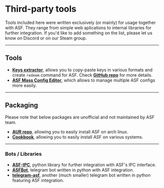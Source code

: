 # Third-party tools

Tools included here were written exclusively (or mainly) for usage together with ASF. They range from simple web aplications to internal libraries for further integration. If you'd like to add something on the list, please let us know on Discord or on our Steam group.

---

## Tools

- **[Keys extractor](https://ske.cloudswift.me)**, allows you to copy-paste keys in various formats and create `redeem` command for ASF. Check **[GitHub repo](https://github.com/Cloud-Swift/SKE)** for more details.
- **[ASF Mass Config Editor](https://github.com/genesix-eu/asf_mass_config_editor)**, which allows to manage multiple ASF configs more easily.

---

## Packaging

Please note that below packages are unofficial and not maintained by ASF team.

- **[AUR repo](https://aur.archlinux.org/packages/asf)**, allowing you to easily install ASF on arch linux.
- **[Cookbook](https://supermarket.chef.io/cookbooks/asf)**, allowing you to easily install ASF on various systems.

---

### Bots / Libraries

- **[ASF-IPC](https://pypi.python.org/pypi/ASF-IPC/1.1.3)**, python library for further integration with ASF's IPC interface.
- **[ASFBot](https://github.com/dmcallejo/ASFBot)**, telegram bot written in python with ASF integration.
- **[telegram-asf](https://github.com/deluxghost/telegram-asf)**, another (much smaller) telegram bot written in python featuring ASF integration.